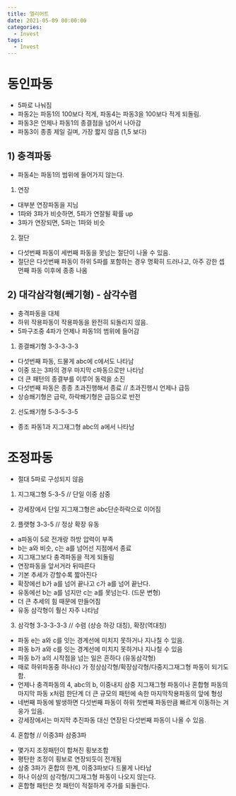 ```yaml
---
title: 엘리어트
date: 2021-05-09 00:00:00
categories:
  - Invest
tags:
  - Invest
---
```


# 동인파동
- 5파로 나눠짐
- 파동2는 파동1의 100보다 적게, 파동4는 파동3을 100보다 적게 되돌림.
- 파동3은 언제나 파동1의 종결점을 넘어서 나아감
- 파동3이 종종 제일 길며, 가장 짧지 않음 (1,5 보다)

## 1) 충격파동
- 파동4는 파동1의 범위에 들어가지 않는다.
1. 연장
  - 대부분 연장파동을 지님
  - 1파와 3파가 비슷하면, 5파가 연잘될 확률 up
  - 3파가 연장되면, 5파는 1파와 비슷
2. 절단
  - 다섯번째 파동이 세번째 파동을 못넘는 절단이 나올 수 있음.
  - 절단은 다섯번째 파동이 하위 5파를 포함하는 경우 명확히 드러나고, 아주 강한 셉먼째 파동 이후에 종종 나옴

## 2) 대각삼각형(쐐기형) - 삼각수렴
- 충격파동을 대체
- 하위 작용파동이 작용파동을 완전히 되돌리지 않음.
- 5파구조중 4파가 언제나 파동1의 범위에 들어감
1. 종결쐐기형 3-3-3-3-3
  - 다섯번째 파동, 드물게 abc에 c에서도 나타남
  - 이중 또는 3파의 경우 마지막 c파동으로만 나타남
  - 더 큰 패턴의 종결부를 이루어 동력을 소진
  - 다섯번째 파동은 종종 초과진행해서 종료 // 초과진행시 언제나 급등
  - 상승쐐기형은 급락, 하락쐐기형은 급등으로 반전
2. 선도쐐기형 5-3-5-3-5
  - 종조 파동1과 지그재그형 abc의 a에서 나타남

# 조정파동
- 절대 5파로 구성되지 않음
1. 지그재그형 5-3-5 // 단일 이중 삼중
  - 강세장에서 단일 지그재그형은 abc단순하락으로 이어짐
2. 플랫형 3-3-5 // 정상 확장 유동
  - a파동이 5로 전개랑 하방 압력이 부족
  - b는 a와 비슷, c는 a를 넘어선 지점에서 종료
  - 지그재그보다 충격파동을 적게 되돌림
  - 연장파동을 앞서거라 뒤따른다
  - 기본 추세가 강할수록 짧아진다
  - 확장에선 b가 a를 넘어 끝나고 c가 a를 넘어 끝난다.
  - 유동에선 b는 a를 넘지만 c는 a를 못넘는다. (드문 변형)
  - 더 큰 추세의 힘 때문에 만들어짐
  - 유동 삼각형이 훨신 자주 나타남
3. 삼각형 3-3-3-3-3 // 수렴 (상승 하강 대칭), 확장(역대칭)
  - 파동 e는 a와 c를 잇는 경계선에 미치지 못하거나 지나칠 수 있음.
  - 파동 b가 a와 c를 잇는 경계선에 미치지 못하거나 지나칠 수 있음
  - 파동 b가 a의 시작점을 넘는 일은 흔하다 (유동삼각형)
  - 때로 하위파동중 하나(c) 가 정상삼각형/확장삼각형/다중지그재그형 파동이 되기도 함.
  - 언제나 충격파동의 4, abc의 b, 이중내지 삼중 지그재그형 파동이나 혼합형 파동의 마지막 파동 x처럼 한단계 더 큰 규모의 패턴에 속한 마지막작용파동의 앞에 형성
  - 네번째 파동에 발생하면 다섯번째 파동이 하위 첫번째 파동만큼 빠르게 이동하는 겨웅가 있음.
  - 강세장에서는 마지막 추진파동 대신 연장된 다섯번째 파동이 나올 수 있음.
4. 혼합형 // 이중3파 삼중3파
  - 몇가지 조정패턴이 합쳐진 횡보조합
  - 평탄한 조정이 횡보로 연장되듯이 전개됨
  - 삼중 3파가 혼합의 한계, 이중3파보다 드물게 나타남
  - 하나 이상의 삼각형/지그재그형 파동이 나오지 않는다.
  - 혼합형 패턴은 첫 패턴이 적절하게 주가를 되돌린다.